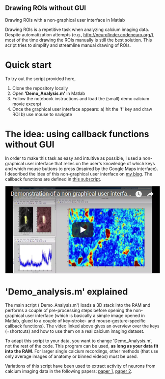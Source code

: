 ## Drawing ROIs without GUI
Drawing ROIs with a non-graphical user interface in Matlab

Drawing ROIs is a repetitive task when analyzing calcium imaging data. Despite automatization attempts (e.g., http://neurofinder.codeneuro.org/), most of the time drawing the ROIs manually is still the best solution. This script tries to simplify and streamline manual drawing of ROIs.

# Quick start

To try out the script provided here,

1. Clone the repository locally
2. Open **'Demo_Analysis.m'** in Matlab
3. Follow the notebook instructions and load the (small) demo calcium movie excerpt
4. Once the graphical user interface appears: a) hit the 'f' key and draw ROI b) use mouse to navigate

# The idea: using callback functions without GUI

In order to make this task as easy and intuitive as possible, I used a non-graphical user interface that relies on the user's knowledge of which keys and which mouse buttons to press (inspired by the Google Maps interface). I described the idea of this non-graphical user interface on [my blog](https://ptrrupprecht.wordpress.com/2015/06/24/a-simple-non-graphical-user-interface-in-matlab-keyboard-callback-functions/). The callback functions are defined in [this subscript](https://github.com/PTRRupprecht/Drawing-ROIs-without-GUI/blob/master/non-GUI%20ROI%20analysis/switchImage.m).

[![Drawing ROIs with a non-graphical user interface](nonGIU_ROI_drawing.png)](https://youtu.be/rGTTGCEGvYQ "Drawing ROIs with a non-graphical user interface")

# 'Demo_analysis.m' explained

The main script ('Demo_Analysis.m') loads a 3D stack into the RAM and performs a couple of pre-processing steps before opening the non-graphical user interface (which is basically a simple image opened in Matlab, glued to a couple of key-stroke- and mouse-gesture-specific callback functions). The video linked above gives an overview over the keys (=shortcuts) and how to use them on a real calcium imaging dataset.

To adapt this script to your data, you want to change 'Demo_Analysis.m', not the rest of the code. This program can be used, **as long as your data fit into the RAM**. For larger single calcium recordings, other methods (that use only average images of anatomy or binned videos) must be used.

Variations of this script have been used to extract activity of neurons from calcium imaging data in the following papers:  [paper 1]( http://dx.doi.org/10.1016/j.cub.2017.11.007), [paper 2](https://www.osapublishing.org/boe/abstract.cfm?uri=boe-7-5-1656).
